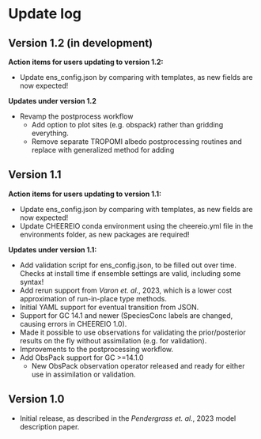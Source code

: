 # Update log

## Version 1.2 (in development)

**Action items for users updating to version 1.2:**

* Update ens_config.json by comparing with templates, as new fields are now expected!

**Updates under version 1.2**

* Revamp the postprocess workflow
  * Add option to plot sites (e.g. obspack) rather than gridding everything.
  * Remove separate TROPOMI albedo postprocessing routines and replace with generalized method for adding 

## Version 1.1

**Action items for users updating to version 1.1:**

* Update ens_config.json by comparing with templates, as new fields are now expected!
* Update CHEEREIO conda environment using the cheereio.yml file in the environments folder, as new packages are required!

**Updates under version 1.1:**

* Add validation script for ens_config.json, to be filled out over time. Checks at install time if ensemble settings are valid, including some syntax!
* Add rerun support from *Varon et. al.*, 2023, which is a lower cost approximation of run-in-place type methods.
* Initial YAML support for eventual transition from JSON.
* Support for GC 14.1 and newer (SpeciesConc labels are changed, causing errors in CHEEREIO 1.0).
* Made it possible to use observations for validating the prior/posterior results on the fly without assimilation (e.g. for validation).
* Improvements to the postprocessing workflow. 
* Add ObsPack support for GC >=14.1.0
  * New ObsPack observation operator released and ready for either use in assimilation or validation.

## Version 1.0

* Initial release, as described in the *Pendergrass et. al.*, 2023 model description paper.
